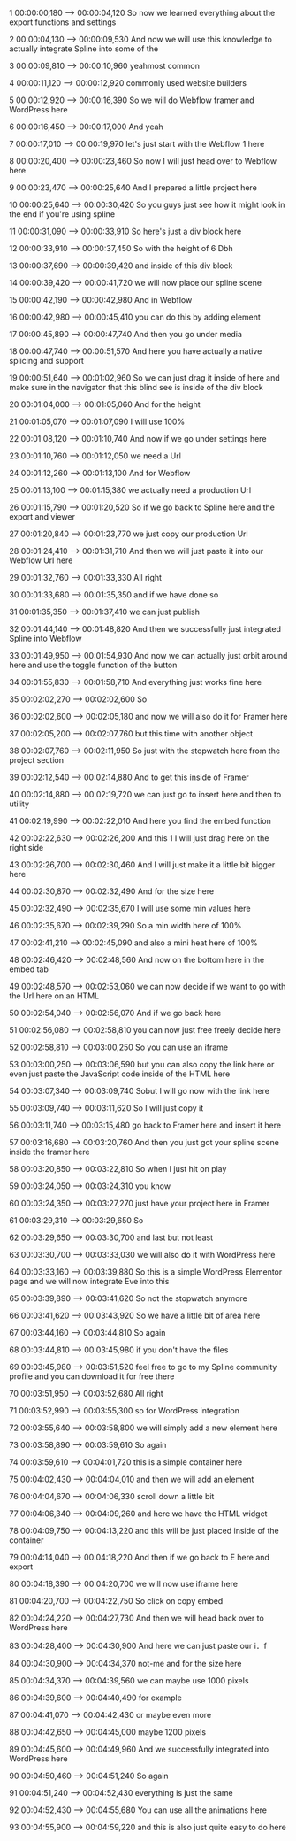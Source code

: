 1
00:00:00,180 --> 00:00:04,120
So now we learned everything about the export functions and settings

2
00:00:04,130 --> 00:00:09,530
And now we will use this knowledge to actually integrate Spline into some of the

3
00:00:09,810 --> 00:00:10,960
yeahmost common

4
00:00:11,120 --> 00:00:12,920
commonly used website builders

5
00:00:12,920 --> 00:00:16,390
So we will do Webflow framer and WordPress here

6
00:00:16,450 --> 00:00:17,000
And yeah

7
00:00:17,010 --> 00:00:19,970
let's just start with the Webflow 1 here

8
00:00:20,400 --> 00:00:23,460
So now I will just head over to Webflow here

9
00:00:23,470 --> 00:00:25,640
And I prepared a little project here

10
00:00:25,640 --> 00:00:30,420
So you guys just see how it might look in the end if you're using spline

11
00:00:31,090 --> 00:00:33,910
So here's just a div block here

12
00:00:33,910 --> 00:00:37,450
So with the height of 6 Dbh

13
00:00:37,690 --> 00:00:39,420
and inside of this div block

14
00:00:39,420 --> 00:00:41,720
we will now place our spline scene

15
00:00:42,190 --> 00:00:42,980
And in Webflow

16
00:00:42,980 --> 00:00:45,410
you can do this by adding element

17
00:00:45,890 --> 00:00:47,740
And then you go under media

18
00:00:47,740 --> 00:00:51,570
And here you have actually a native splicing and support

19
00:00:51,640 --> 00:01:02,960
So we can just drag it inside of here and make sure in the navigator that this blind see is inside of the div block

20
00:01:04,000 --> 00:01:05,060
And for the height

21
00:01:05,070 --> 00:01:07,090
I will use 100%

22
00:01:08,120 --> 00:01:10,740
And now if we go under settings here

23
00:01:10,760 --> 00:01:12,050
we need a Url

24
00:01:12,260 --> 00:01:13,100
And for Webflow

25
00:01:13,100 --> 00:01:15,380
we actually need a production Url

26
00:01:15,790 --> 00:01:20,520
So if we go back to Spline here and the export and viewer

27
00:01:20,840 --> 00:01:23,770
we just copy our production Url

28
00:01:24,410 --> 00:01:31,710
And then we will just paste it into our Webflow Url here

29
00:01:32,760 --> 00:01:33,330
All right

30
00:01:33,680 --> 00:01:35,350
and if we have done so

31
00:01:35,350 --> 00:01:37,410
we can just publish

32
00:01:44,140 --> 00:01:48,820
And then we successfully just integrated Spline into Webflow

33
00:01:49,950 --> 00:01:54,930
And now we can actually just orbit around here and use the toggle function of the button

34
00:01:55,830 --> 00:01:58,710
And everything just works fine here

35
00:02:02,270 --> 00:02:02,600
So

36
00:02:02,600 --> 00:02:05,180
and now we will also do it for Framer here

37
00:02:05,200 --> 00:02:07,760
but this time with another object

38
00:02:07,760 --> 00:02:11,950
So just with the stopwatch here from the project section

39
00:02:12,540 --> 00:02:14,880
And to get this inside of Framer

40
00:02:14,880 --> 00:02:19,720
we can just go to insert here and then to utility

41
00:02:19,990 --> 00:02:22,010
And here you find the embed function

42
00:02:22,630 --> 00:02:26,200
And this 1 I will just drag here on the right side

43
00:02:26,700 --> 00:02:30,460
And I will just make it a little bit bigger here

44
00:02:30,870 --> 00:02:32,490
And for the size here

45
00:02:32,490 --> 00:02:35,670
I will use some min values here

46
00:02:35,670 --> 00:02:39,290
So a min width here of 100%

47
00:02:41,210 --> 00:02:45,090
and also a​‌​‌​​‌‌​​‌‌​​‌‌‌‌​‌​​‌‌​​‌‌‌‌​‌​​‌‌​​‌‌​‌‌​​​‌‌​​‌‌​​‌‌​‌​‌​​‌‌‌‌‌‌​​‌‌​‌​‌‌‌​‌​​‌‌‌‌​‌​‌‌​​​‌‌‌‌‌‌​​‌‌‌​​‌‌‌​‌​‌​‌​​‌‌‌​‌‌​​‌‌​​​‌​​‌‌​​‌‌‌‌​‌‌​​‌​​‌‌‌‌​‌‌‌​‌​​​‌​​‌‌​​​‌​​‌‌​‌​‌​​‌‌​‌​‌​​‌‌‌‌​‌​​‌‌‌‌‌​​​‌‌‌​‌‌​​‌‌‌​‌‌‌‌​‌​​‌‌​​‌‌‌​‌‌‌‌​‌​‌‌​​​‌‌​​‌‌​​‌‌​​‌‌‌‌​‌‌‌​‌​​‌‌​‌​‌‌‌​‌‌‌‌​​​‌‌‌​​‌​​‌‌​​‌‌​​‌‌‌‌​‌​​‌‌​‌‌​​​‌‌‌​‌‌‌‌​‌‌‌‌‌​​‌‌‌‌​‌​​‌‌‌​​‌‌‌​‌​‌‌‌​​‌‌​‌‌​​​‌‌‌‌‌​​​‌‌‌‌‌​​​‌‌​‌​‌‌‌​‌​​​‌​​‌‌​​‌‌​​‌‌‌​‌‌‌‌​‌​‌‌‌​​‌‌‌‌‌​​​‌‌​‌‌‌‌‌​‌‌‌​‌​​‌‌‌‌​‌‌‌​‌‌​‌‌​​‌‌​‌​‌‌‌​‌​‌‌‌​​‌‌​‌​‌​​‌‌​‌‌‌‌‌​‌‌‌​‌​​‌‌​​‌‌‌‌​‌​‌​‌‌‌​‌‌‌​‌‌‌​‌​‌‌​​​‌‌‌​‌‌‌‌​‌​‌‌​​​‌‌​‌​‌‌‌​‌‌​‌‌​​‌‌​‌‌‌‌‌​‌​‌​‌​​‌‌​‌​‌​​‌‌​‌​‌‌‌​‌‌​​‌‌‌​‌‌‌​‌‌‌​‌‌‌​‌​​‌‌‌‌​‌​​‌‌‌​​‌‌‌​‌​​‌‌​​‌‌‌​​‌​​‌‌‌‌​‌​​‌‌​‌‌‌​​‌‌‌​​‌‌‌​‌​‌‌‌‌‌​‌​‌​‌​​‌‌‌‌​‌‌‌​‌​‌​‌‌‌​‌​‌​‌​​‌‌‌‌​‌‌‌​‌‌‌​‌‌‌​‌‌​‌‌​​‌‌​​‌‌​​‌‌​‌​‌‌‌​‌​​‌‌‌‌​‌‌‌​‌‌‌​‌​‌​‌‌‌​‌‌​‌‌‌‌​‌​​‌‌‌‌​‌​​​‌​​‌‌‌​​‌​​‌‌​‌​‌​​‌‌‌‌​‌​​‌‌‌​‌‌‌‌​‌​‌‌‌‌‌​‌‌‌‌​​​‌‌‌​‌‌‌‌​‌‌‌​‌‌‌​‌‌‌​‌‌‌​‌‌​​‌​​‌‌​‌​‌‌‌​‌​‌‌‌​​‌‌​‌‌​​​‌‌‌‌​‌‌‌​‌​‌‌‌​​‌‌‌‌‌​​​‌‌​‌​‌​​‌‌‌‌​‌​​‌‌‌​‌‌‌‌​‌‌​‌‌‌‌​‌‌​​‌‌‌​‌​‌‌‌‌‌​‌‌​‌‌‌‌​‌‌​‌‌‌‌​‌‌‌‌‌​​‌‌‌‌‌‌​​‌‌​‌‌‌​​‌‌‌​‌‌‌‌​‌‌​‌‌‌‌​‌‌​​‌​​‌‌​​‌‌​​‌‌‌​​‌​​‌‌‌​​‌​​‌‌​‌​‌‌‌​‌‌‌‌‌‌‌‌‌‌‌‌‌‌‌‌‌‌‌‌‌‌‌‌‌‌‌‌‌‌‌‌‌‌‌‌‌‌‌‌‌‌‌‌‌‌‌‌‌‌‌‌‌‌‌‌‌‌‌‌‌‌‌‌‌‌‌‌‌‌‌‌‌‌‌‌‌‌‌‌‌‌‌‌‌‌‌‌‌‌‌‌‌‌‌‌‌‌‌‌‌‌‌‌‌‌‌‌‌‌‌‌‌‌‌‌‌‌‌‌‌‌‌‌‌‌‌‌‌‌‌‌‌‌‌‌‌‌‌‌‌‌‌‌‌‌‌‌‌‌‌‌‌‌‌‌‌‌‌‌‌‌‌‌‌‌‌‌‌‌‌‌‌‌‌‌‌‌‌‌‌‌‌‌‌‌‌‌‌‌‌‌‌‌‌‌‌‌‌‌‌‌‌‌‌‌‌‌‌‌‌‌‌‌‌‌‌‌‌‌‌‌‌‌‌‌‌‌‌‌‌‌‌‌‌‌‌‌‌‌‌‌‌‌‌‌‌‌‌‌‌‌‌‌‌‌‌‌‌‌‌‌‌‌‌‌‌‌‌‌‌‌‌‌‌‌‌‌‌‌‌‌‌‌‌‌‌‌‌‌‌‌‌‌‌‌‌‌‌‌‌‌‌‌‌‌‌‌‌‌‌‌‌‌‌‌‌‌‌‌‌‌‌‌‌‌‌‌‌‌‌‌‌‌‌‌‌‌‌‌‌‌‌‌‌‌‌‌‌‌‌‌‌‌‌‌‌‌‌‌‌‌‌‌‌‌‌‌‌‌‌‌‌‌‌‌‌‌‌‌‌‌‌‌‌‌‌‌‌‌‌‌‌‌‌‌‌‌‌‌‌‌‌‌‌‌‌‌‌‌‌‌‌‌‌‌‌‌‌‌‌‌‌‌‌‌‌‌‌‌‌‌‌‌‌‌‌‌‌‌‌‌‌‌‌‌‌‌‌‌‌‌‌‌‌‌‌‌‌‌‌‌‌‌‌‌‌‌‌‌‌‌‌‌‌‌‌‌‌‌‌‌‌‌‌‌‌‌‌‌‌‌‌‌‌‌‌‌‌‌‌‌‌‌‌‌‌‌‌‌‌‌‌‌‌‌‌‌‌‌‌‌‌‌‌‌‌‌‌‌‌‌‌‌‌‌‌‌‌‌‌‌‌‌‌‌‌‌‌‌‌‌‌‌‌‌‌‌‌‌‌‌‌‌‌‌‌‌‌‌‌‌‌‌‌‌‌‌‌‌‌‌‌‌‌‌‌‌‌‌‌‌‌‌‌‌‌‌‌‌‌‌‌‌‌‌‌‌‌‌‌‌‌‌‌‌‌‌‌‌‌‌‌‌‌‌‌‌‌‌‌‌‌‌‌‌‌‌‌‌‌‌‌‌‌‌‌‌‌‌‌‌‌‌‌‌‌‌‌‌‌‌‌‌‌‌‌‌‌‌‌‌‌‌‌‌‌‌‌‌‌‌‌‌‌‌‌‌‌‌‌‌‌‌‌‌‌‌‌‌‌‌‌‌‌‌‌‌‌‌‌‌‌‌‌‌‌‌‌‌‌‌‌‌‌‌‌‌‌‌‌‌‌‌‌‌‌‌‌‌‌‌‌‌‌‌‌‌‌‌‌‌‌‌‌‌‌‌‌‌‌‌‌‌‌‌‌‌‌‌‌‌‌‌‌‌‌‌‌‌‌‌‌‌‌‌‌‌‌‌‌‌‌‌‌‌‌‌‌‌‌‌‌‌‌‌‌‌‌‌‌‌‌‌‌‌‌‌‌‌‌‌‌‌‌‌‌‌‌‌‌‌‌‌‌‌‌‌‌‌‌‌‌‌‌‌‌‌‌‌‌‌‌‌‌‌‌‌‌‌‌‌‌‌‌‌‌‌‌‌‌‌‌‌‌‌‌‌‌‌‌‌‌‌‌‌‌‌‌‌‌‌‌‌‌‌‌‌‌‌‌‌‌‌‌‌‌‌‌‌‌‌‌‌‌‌‌‌‌‌‌‌‌‌‌‌‌‌‌‌‌‌‌‌‌‌‌‌‌‌‌‌‌‌‌‌‌‌‌‌‌‌‌‌‌‌‌‌‌‌‌‌‌‌‌‌‌‌‌ mini heat here of 100%

48
00:02:46,420 --> 00:02:48,560
And now on the bottom here in the embed tab

49
00:02:48,570 --> 00:02:53,060
we can now decide if we want to go with the Url here on an HTML

50
00:02:54,040 --> 00:02:56,070
And if we go back here

51
00:02:56,080 --> 00:02:58,810
you can now just free freely decide here

52
00:02:58,810 --> 00:03:00,250
So you can use an iframe

53
00:03:00,250 --> 00:03:06,590
but you can also copy the link here or even just paste the JavaScript code inside of the HTML here

54
00:03:07,340 --> 00:03:09,740
Sobut I will go now with the link here

55
00:03:09,740 --> 00:03:11,620
So I will just copy it

56
00:03:11,740 --> 00:03:15,480
go back to Framer here and insert it here

57
00:03:16,680 --> 00:03:20,760
And then you just got your spline scene inside the framer here

58
00:03:20,850 --> 00:03:22,810
So when I just hit on play

59
00:03:24,050 --> 00:03:24,310
you know

60
00:03:24,350 --> 00:03:27,270
just have your project here in Framer

61
00:03:29,310 --> 00:03:29,650
So

62
00:03:29,650 --> 00:03:30,700
and last but not least

63
00:03:30,700 --> 00:03:33,030
we will also do it with WordPress here

64
00:03:33,160 --> 00:03:39,880
So this is a simple WordPress Elementor page and we will now integrate Eve into this

65
00:03:39,890 --> 00:03:41,620
So not the stopwatch anymore

66
00:03:41,620 --> 00:03:43,920
So we have a little bit of area here

67
00:03:44,160 --> 00:03:44,810
So again

68
00:03:44,810 --> 00:03:45,980
if you don't have the files

69
00:03:45,980 --> 00:03:51,520
feel free to go to my Spline community profile and you can download it for free there

70
00:03:51,950 --> 00:03:52,680
All right

71
00:03:52,990 --> 00:03:55,300
so for WordPress integration

72
00:03:55,640 --> 00:03:58,800
we will simply add a new element here

73
00:03:58,890 --> 00:03:59,610
So again

74
00:03:59,610 --> 00:04:01,720
this is a simple container here

75
00:04:02,430 --> 00:04:04,010
and then we will add an element

76
00:04:04,670 --> 00:04:06,330
scroll down a little bit

77
00:04:06,340 --> 00:04:09,260
and here we have the HTML widget

78
00:04:09,750 --> 00:04:13,220
and this will be just placed inside of the container

79
00:04:14,040 --> 00:04:18,220
And then if we go back to E here and export

80
00:04:18,390 --> 00:04:20,700
we will now use iframe here

81
00:04:20,700 --> 00:04:22,750
So click on copy embed

82
00:04:24,220 --> 00:04:27,730
And then we will head back over to WordPress here

83
00:04:28,400 --> 00:04:30,900
And here we can just paste our i．f

84
00:04:30,900 --> 00:04:34,370
not-me and for the size here

85
00:04:34,370 --> 00:04:39,560
we can maybe use 1000 pixels

86
00:04:39,600 --> 00:04:40,490
for example

87
00:04:41,070 --> 00:04:42,430
or maybe even more

88
00:04:42,650 --> 00:04:45,000
maybe 1200 pixels

89
00:04:45,600 --> 00:04:49,960
And we successfully integrated into WordPress here

90
00:04:50,460 --> 00:04:51,240
So again

91
00:04:51,240 --> 00:04:52,430
everything is just the same

92
00:04:52,430 --> 00:04:55,680
You can use all the animations here

93
00:04:55,900 --> 00:04:59,220
and this is also just quite easy to do here
